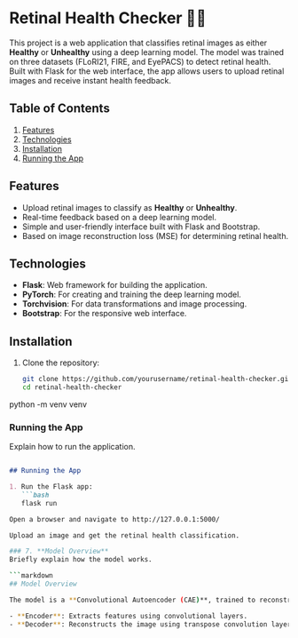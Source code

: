 # Retinal Health Checker 🧑‍⚕️

This project is a web application that classifies retinal images as either **Healthy** or **Unhealthy** using a deep learning model. The model was trained on three datasets (FLoRI21, FIRE, and EyePACS) to detect retinal health. Built with Flask for the web interface, the app allows users to upload retinal images and receive instant health feedback.

## Table of Contents
1. [Features](#features)
2. [Technologies](#technologies)
3. [Installation](#installation)
4. [Running the App](#running-the-app)

## Features
- Upload retinal images to classify as **Healthy** or **Unhealthy**.
- Real-time feedback based on a deep learning model.
- Simple and user-friendly interface built with Flask and Bootstrap.
- Based on image reconstruction loss (MSE) for determining retinal health.

## Technologies
- **Flask**: Web framework for building the application.
- **PyTorch**: For creating and training the deep learning model.
- **Torchvision**: For data transformations and image processing.
- **Bootstrap**: For the responsive web interface.

## Installation

1. Clone the repository:
   ```bash
   git clone https://github.com/yourusername/retinal-health-checker.git
   cd retinal-health-checker
python -m venv venv

### Running the App
Explain how to run the application.

```markdown

## Running the App

1. Run the Flask app:
   ```bash
   flask run

Open a browser and navigate to http://127.0.0.1:5000/

Upload an image and get the retinal health classification.

### 7. **Model Overview**
Briefly explain how the model works.

```markdown
## Model Overview

The model is a **Convolutional Autoencoder (CAE)**, trained to reconstruct retinal images. The key insight is that healthy retinas can be reconstructed well, while unhealthy retinas lead to higher reconstruction loss (MSE). The model architecture consists of:

- **Encoder**: Extracts features using convolutional layers.
- **Decoder**: Reconstructs the image using transpose convolution layers.

